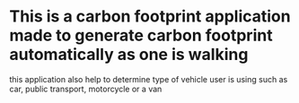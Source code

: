 # This is a carbon footprint application made to generate carbon footprint automatically as one is walking 
this application also help to determine type of vehicle user is using such as car, public transport, motorcycle or a van 
